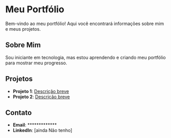 # Meu Portfólio

Bem-vindo ao meu portfólio! Aqui você encontrará informações sobre mim e meus projetos.

## Sobre Mim
Sou iniciante em tecnologia, mas estou aprendendo e criando meu portfólio para mostrar meu progresso.

## Projetos
- **Projeto 1**: [Descrição breve](#)
- **Projeto 2**: [Descrição breve](#)

## Contato
- **Email**: *************
- **LinkedIn**: [ainda Não tenho]
